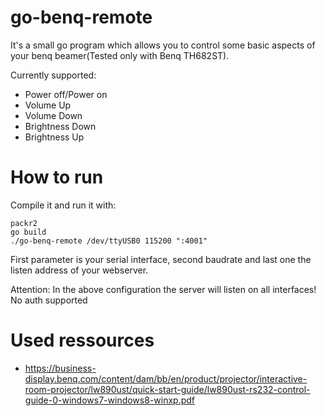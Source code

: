 # go-benq-remote

It's a small go program which allows you to control some basic aspects of your benq beamer(Tested only with Benq TH682ST).

Currently supported:
* Power off/Power on
* Volume Up
* Volume Down
* Brightness Down
* Brightness Up

# How to run

Compile it and run it with: 
```
packr2
go build
./go-benq-remote /dev/ttyUSB0 115200 ":4001"
```

First parameter is your serial interface, second baudrate and last one the listen address of your webserver.

Attention: In the above configuration the server will listen on all interfaces! No auth supported

# Used ressources

* https://business-display.benq.com/content/dam/bb/en/product/projector/interactive-room-projector/lw890ust/quick-start-guide/lw890ust-rs232-control-guide-0-windows7-windows8-winxp.pdf